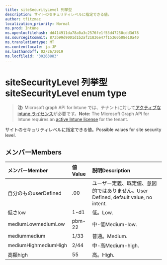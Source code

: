 ```yaml
---
title: siteSecurityLevel 列挙型
description: サイトのセキュリティレベルに指定できる値。
author: tfitzmac
localization_priority: Normal
ms.prod: Intune
ms.openlocfilehash: dd414911da78a0a3c2576fe1f53d47250cdd3d78
ms.sourcegitcommit: 873b99d9001d1b2af21836e47f15360b08e10a40
ms.translationtype: MT
ms.contentlocale: ja-JP
ms.lasthandoff: 02/26/2019
ms.locfileid: "30263883"
---
```

# <a name="sitesecuritylevel-enum-type"></a><span data-ttu-id="d2c15-103">siteSecurityLevel 列挙型</span><span class="sxs-lookup"><span data-stu-id="d2c15-103">siteSecurityLevel enum type</span></span>

> <span data-ttu-id="d2c15-104">**注:** Microsoft graph API for Intune では、テナントに対して[アクティブな intune ライセンス](https://go.microsoft.com/fwlink/?linkid=839381)が必要です。</span><span class="sxs-lookup"><span data-stu-id="d2c15-104">**Note:** The Microsoft Graph API for Intune requires an [active Intune license](https://go.microsoft.com/fwlink/?linkid=839381) for the tenant.</span></span>

<span data-ttu-id="d2c15-105">サイトのセキュリティレベルに指定できる値。</span><span class="sxs-lookup"><span data-stu-id="d2c15-105">Possible values for site security level.</span></span>

## <a name="members"></a><span data-ttu-id="d2c15-106">メンバー</span><span class="sxs-lookup"><span data-stu-id="d2c15-106">Members</span></span>
|<span data-ttu-id="d2c15-107">メンバー</span><span class="sxs-lookup"><span data-stu-id="d2c15-107">Member</span></span>|<span data-ttu-id="d2c15-108">値</span><span class="sxs-lookup"><span data-stu-id="d2c15-108">Value</span></span>|<span data-ttu-id="d2c15-109">説明</span><span class="sxs-lookup"><span data-stu-id="d2c15-109">Description</span></span>|
|:---|:---|:---|
|<span data-ttu-id="d2c15-110">自分のもの</span><span class="sxs-lookup"><span data-stu-id="d2c15-110">userDefined</span></span>|<span data-ttu-id="d2c15-111">.0</span><span class="sxs-lookup"><span data-stu-id="d2c15-111">0</span></span>|<span data-ttu-id="d2c15-112">ユーザー定義、既定値、意図的ではありません。</span><span class="sxs-lookup"><span data-stu-id="d2c15-112">User Defined, default value, no intent.</span></span>|
|<span data-ttu-id="d2c15-113">低さ</span><span class="sxs-lookup"><span data-stu-id="d2c15-113">low</span></span>|<span data-ttu-id="d2c15-114">1-d</span><span class="sxs-lookup"><span data-stu-id="d2c15-114">1</span></span>|<span data-ttu-id="d2c15-115">低。</span><span class="sxs-lookup"><span data-stu-id="d2c15-115">Low.</span></span>|
|<span data-ttu-id="d2c15-116">mediumLow</span><span class="sxs-lookup"><span data-stu-id="d2c15-116">mediumLow</span></span>|<span data-ttu-id="d2c15-117">pbm-2</span><span class="sxs-lookup"><span data-stu-id="d2c15-117">2</span></span>|<span data-ttu-id="d2c15-118">中-低</span><span class="sxs-lookup"><span data-stu-id="d2c15-118">Medium-low.</span></span>|
|<span data-ttu-id="d2c15-119">medium</span><span class="sxs-lookup"><span data-stu-id="d2c15-119">medium</span></span>|<span data-ttu-id="d2c15-120">1/3</span><span class="sxs-lookup"><span data-stu-id="d2c15-120">3</span></span>|<span data-ttu-id="d2c15-121">普通。</span><span class="sxs-lookup"><span data-stu-id="d2c15-121">Medium.</span></span>|
|<span data-ttu-id="d2c15-122">mediumHigh</span><span class="sxs-lookup"><span data-stu-id="d2c15-122">mediumHigh</span></span>|<span data-ttu-id="d2c15-123">2/4</span><span class="sxs-lookup"><span data-stu-id="d2c15-123">4</span></span>|<span data-ttu-id="d2c15-124">中-高</span><span class="sxs-lookup"><span data-stu-id="d2c15-124">Medium-high.</span></span>|
|<span data-ttu-id="d2c15-125">高額</span><span class="sxs-lookup"><span data-stu-id="d2c15-125">high</span></span>|<span data-ttu-id="d2c15-126">5</span><span class="sxs-lookup"><span data-stu-id="d2c15-126">5</span></span>|<span data-ttu-id="d2c15-127">高。</span><span class="sxs-lookup"><span data-stu-id="d2c15-127">High.</span></span>|



